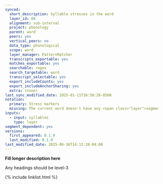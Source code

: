 ```yaml
---
synced:
  short_description: Syllable stresses in the word
  layer_id: 60
  alignment: sub-interval
  project: phonology
  parent: word
  peers: yes
  vertical_peers: no
  data_type: phonological
  scope: word
  layer_manager: PatternMatcher
  transcripts_exportable: yes
  matches_exportable: yes
  searchable: regex
  search_targetable: word
  transcript_selectable: yes
  export_includeCounts: yes
  export_includeAnchorSharing: yes
  extra: (none)
last_sync_modified_date: 2025-01-11T16:50:28-0500
notation:
  primary: Stress markers
  missing: The current word doesn't have any <span class="layer">segment</span> annotations
inputs:
  - input: syllables
    type: layer
segment_dependent: yes
versions:
  first_appeared: 0.1.0
  last_modified: 0.1.0
last_modified_date: 2025-06-16T14:12:28-04:00
---
```


**Fill longer description here**

Any headings should be level-3


{% include linklist.html %}
